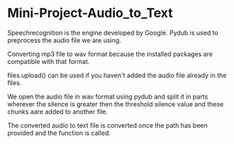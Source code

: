 # Mini-Project-Audio_to_Text

Speechrecognition is the engine developed by Google.
Pydub is used to preprocess the audio file we are using.  

Converting mp3 file to wav format because the installed packages are compatible with that format.

files.upload() can be used if you haven't added the audio file already in the files.

We open the audio file in wav format using pydub and split it in parts wherever the silence is greater then the threshold silence value and these chunks aare added to another file.

The converted audio to text file is converted once the path has been provided and the function is called.
